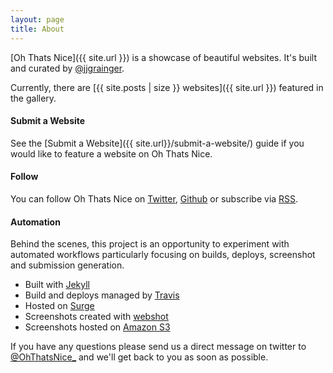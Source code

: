 ```yaml
---
layout: page
title: About
---
```


[Oh Thats Nice]({{ site.url }}) is a showcase of beautiful websites. It's built and curated by [@jjgrainger](https://twitter.com/jjgrainger).

Currently, there are [{{ site.posts | size }} websites]({{ site.url }}) featured in the gallery.

#### Submit a Website

See the [Submit a Website]({{ site.url}}/submit-a-website/) guide if you would like to feature a website on Oh Thats Nice.

#### Follow

You can follow Oh Thats Nice on [Twitter](https://twitter.com/OhThatsNice_), [Github](https://github.com/jjgrainger/ohthatsnice) or subscribe via [RSS](http://feeds.feedburner.com/OhThatsNiceWeb).

#### Automation

Behind the scenes, this project is an opportunity to experiment with automated workflows particularly focusing on builds, deploys, screenshot and submission generation.

* Built with [Jekyll](https://jekyllrb.com/)
* Build and deploys managed by [Travis](https://travis-ci.org)
* Hosted on [Surge](http://surge.sh/)
* Screenshots created with [webshot](https://github.com/jjgrainger/webshot)
* Screenshots hosted on [Amazon S3](https://aws.amazon.com/s3)

If you have any questions please send us a direct message on twitter to [@OhThatsNice_](https://twitter.com/OhThatsNice_) and we'll get back to you as soon as possible.

